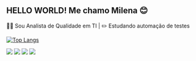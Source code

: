 
## HELLO WORLD! Me chamo Milena 😊

🐱‍💻 Sou Analista de Qualidade em TI | ✏️ Estudando automação de testes  

[![Top Langs](https://github-readme-stats.vercel.app/api/top-langs/?username=missouza96&layout=compact&theme=radical)](https://github.com/missouza96/github-readme-stats)
  
 
<div> 
 	<a href="https://www.twitch.tv/misvsz" target="_blank"><img src="https://img.shields.io/badge/Twitch-9146FF?style=for-the-badge&logo=twitch&logoColor=white" target="_blank"></a>
 <a href="https://discord.gg/" target="_blank"><img src="https://img.shields.io/badge/Discord-7289DA?style=for-the-badge&logo=discord&logoColor=white" target="_blank"></a> 
  <a href = "mailto:missouza96@gmail.com"><img src="https://img.shields.io/badge/-Gmail-%23333?style=for-the-badge&logo=gmail&logoColor=white" target="_blank"></a>
  <a href = "https://www.linkedin.com/in/milena-silva-de-souza-b04b6311a/" target="_blank"><img src="https://img.shields.io/badge/-LinkedIn-%230077B5?style=for-the-badge&logo=linkedin&logoColor=white" target="_blank"></a> 
  
</div>
